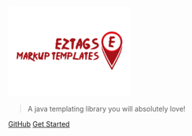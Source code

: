![logo](_media/eztags.png)

> A java templating library you will absolutely love!

[GitHub](https://github.com/destapi/eztags/)
[Get Started](#eztags)